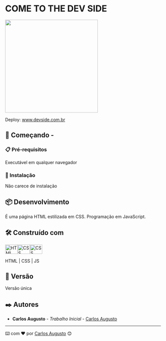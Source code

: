 # COME TO THE DEV SIDE

<img height="300px" src="https://i.imgur.com/rspQO2F.png">


Deploy: www.devside.com.br

## 🚀 Começando -

### 📋 Pré-requisitos

Executável em qualquer navegador

### 🔧 Instalação

Não carece de instalação

## 📦 Desenvolvimento

É uma página HTML estilizada em CSS. Programação em JavaScript.

## 🛠️ Construído com

<img align="center" alt="HTML" height="30" width="40" src="https://cdn.worldvectorlogo.com/logos/html-1.svg"><img align="center" alt="CSS" height="30" width="40" src="https://cdn.worldvectorlogo.com/logos/css-3.svg"><img align="center" alt="CSS" height="30" width="40" src="https://cdn.worldvectorlogo.com/logos/javascript-1.svg">

HTML | CSS | JS

## 📌 Versão

Versão única

## ✒️ Autores


- **Carlos Augusto** - _Trabalho Inicial_ - [Carlos Augusto](https://www.linkedin.com/in/carlos-augusto-dantas-frei-51502ba9/)


---

⌨️ com ❤️ por [Carlos Augusto](https://gist.github.com/Caarlos7x) 😊
